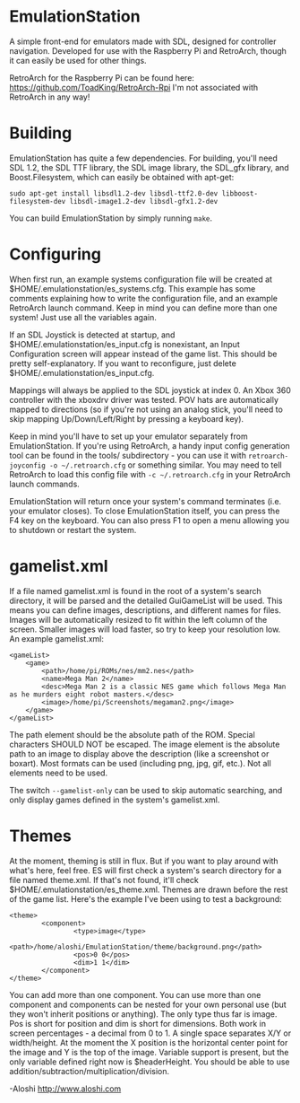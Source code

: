 EmulationStation
================

A simple front-end for emulators made with SDL, designed for controller navigation. Developed for use with the Raspberry Pi and RetroArch, though it can easily be used for other things.

RetroArch for the Raspberry Pi can be found here: https://github.com/ToadKing/RetroArch-Rpi
I'm not associated with RetroArch in any way!

Building
========

EmulationStation has quite a few dependencies. For building, you'll need SDL 1.2, the SDL TTF library, the SDL image library, the SDL_gfx library, and Boost.Filesystem, which can easily be obtained with apt-get:
```
sudo apt-get install libsdl1.2-dev libsdl-ttf2.0-dev libboost-filesystem-dev libsdl-image1.2-dev libsdl-gfx1.2-dev
```

You can build EmulationStation by simply running `make`.

Configuring
===========

When first run, an example systems configuration file will be created at $HOME/.emulationstation/es_systems.cfg. This example has some comments explaining how to write the configuration file, and an example RetroArch launch command. Keep in mind you can define more than one system! Just use all the variables again.

If an SDL Joystick is detected at startup, and $HOME/.emulationstation/es_input.cfg is nonexistant, an Input Configuration screen will appear instead of the game list. This should be pretty self-explanatory. If you want to reconfigure, just delete $HOME/.emulationstation/es_input.cfg.

Mappings will always be applied to the SDL joystick at index 0. An Xbox 360 controller with the xboxdrv driver was tested. POV hats are automatically mapped to directions (so if you're not using an analog stick, you'll need to skip mapping Up/Down/Left/Right by pressing a keyboard key).

Keep in mind you'll have to set up your emulator separately from EmulationStation. If you're using RetroArch, a handy input config generation tool can be found in the tools/ subdirectory - you can use it with `retroarch-joyconfig -o ~/.retroarch.cfg` or something similar. You may need to tell RetroArch to load this config file with `-c ~/.retroarch.cfg` in your RetroArch launch commands.

EmulationStation will return once your system's command terminates (i.e. your emulator closes). To close EmulationStation itself, you can press the F4 key on the keyboard. You can also press F1 to open a menu allowing you to shutdown or restart the system.


gamelist.xml
============

If a file named gamelist.xml is found in the root of a system's search directory, it will be parsed and the detailed GuiGameList will be used. This means you can define images, descriptions, and different names for files.
Images will be automatically resized to fit within the left column of the screen. Smaller images will load faster, so try to keep your resolution low.
An example gamelist.xml:
```
<gameList>
	<game>
		<path>/home/pi/ROMs/nes/mm2.nes</path>
		<name>Mega Man 2</name>
		<desc>Mega Man 2 is a classic NES game which follows Mega Man as he murders eight robot masters.</desc>
		<image>/home/pi/Screenshots/megaman2.png</image>
	</game>
</gameList>
```

The path element should be the absolute path of the ROM. Special characters SHOULD NOT be escaped. The image element is the absolute path to an image to display above the description (like a screenshot or boxart). Most formats can be used (including png, jpg, gif, etc.). Not all elements need to be used.

The switch `--gamelist-only` can be used to skip automatic searching, and only display games defined in the system's gamelist.xml.


Themes
======

At the moment, theming is still in flux. But if you want to play around with what's here, feel free. ES will first check a system's search directory for a file named theme.xml. If that's not found, it'll check $HOME/.emulationstation/es_theme.xml.
Themes are drawn before the rest of the game list. Here's the example I've been using to test a background:

```
<theme>
        <component>
                <type>image</type>
                <path>/home/aloshi/EmulationStation/theme/background.png</path>
                <pos>0 0</pos>
                <dim>1 1</dim>
        </component>
</theme>
```

You can add more than one component. You can use more than one component and components can be nested for your own personal use (but they won't inherit positions or anything). The only type thus far is image. Pos is short for position and dim is short for dimensions. Both work in screen percentages - a decimal from 0 to 1. A single space separates X/Y or width/height.
At the moment the X position is the horizontal center point for the image and Y is the top of the image.
Variable support is present, but the only variable defined right now is $headerHeight. You should be able to use addition/subtraction/multiplication/division.

-Aloshi
http://www.aloshi.com
